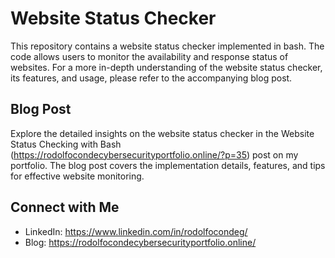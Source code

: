 # Website Status Checker

This repository contains a website status checker implemented in bash. The code allows users to monitor the availability and response status of websites. 
For a more in-depth understanding of the website status checker, its features, and usage, please refer to the accompanying blog post.

## Blog Post

Explore the detailed insights on the website status checker in the Website Status Checking with Bash (https://rodolfocondecybersecurityportfolio.online/?p=35) post on my portfolio. 
The blog post covers the implementation details, features, and tips for effective website monitoring.

## Connect with Me

- LinkedIn: https://www.linkedin.com/in/rodolfocondeg/
- Blog: https://rodolfocondecybersecurityportfolio.online/

